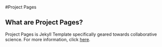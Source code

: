 #Project Pages

## What are Project Pages?

Project Pages is Jekyll Template specifically geared towards collaborative science. For more information, click [here](http://matin-hub.github.io/ppguide/).
